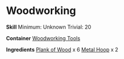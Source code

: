 <!-- TITLE: Wooden Barrel -->
<!-- SUBTITLE:  -->
# Woodworking
**Skill**
Minimum: Unknown
Trivial: 20

**Container**
[Woodworking Tools](woodworking-tools)

**Ingredients**
[Plank of Wood](plank-of-wood) x 6
[Metal Hoop](metal-hoop) x 2
